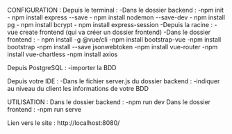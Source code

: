 CONFIGURATION :
Depuis le terminal :
    -Dans le dossier backend : 
        -npm init
        - npm install express --save
		- npm install nodemon --save-dev
        - npm install pg
        - npm install bcrypt
        - npm install express-session
    -Depuis la racine :
        - vue create frontend (qui va créer un dossier frontend)
    -Dans le dossier frontend :
        - npm install -g @vue/cli
        -npm install bootstrap-vue
        -npm install bootstrap
        -npm install --save jsonwebtoken
        -npm install vue-router
        -npm install vue-chartless
        -npm install axios

Depuis PostgreSQL :
    -importer la BDD

Depuis votre IDE :
    -Dans le fichier server.js du dossier backend :
        -indiquer au niveau du client les informations de votre BDD

UTILISATION :
    Dans le dossier backend :
        -npm run dev
    Dans le dossier frontend :
        -npm run serve

Lien vers le site : http://localhost:8080/